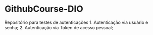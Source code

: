 # GithubCourse-DIO
Repositório para testes de autenticações
    1. Autenticação via usuário e senha;
    2. Autenticação via Token de acesso pessoal;
